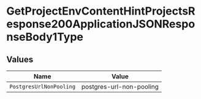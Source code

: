 # GetProjectEnvContentHintProjectsResponse200ApplicationJSONResponseBody1Type


## Values

| Name                     | Value                    |
| ------------------------ | ------------------------ |
| `PostgresUrlNonPooling`  | postgres-url-non-pooling |